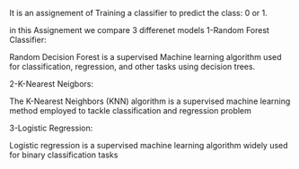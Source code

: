 It is an assignement of Training a classifier to predict the class: 0 or 1.

in this Assignement we compare 3 differenet models 
1-Random Forest Classifier:

Random Decision Forest is a supervised Machine learning algorithm used for classification, regression, and other tasks using decision trees.

2-K-Nearest Neigbors:

The K-Nearest Neighbors (KNN) algorithm is a supervised machine learning method employed to tackle classification and regression problem

3-Logistic Regression:

Logistic regression is a supervised machine learning algorithm widely used for binary classification tasks

